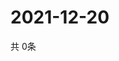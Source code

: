 # 2021-12-20
  共 0条

  <!-- BEGIN -->
  <!-- 最后更新时间Mon Dec 20 2021 01:54:26 GMT+0000 (Coordinated Universal Time) -->
  
  <!-- END -->
  
  